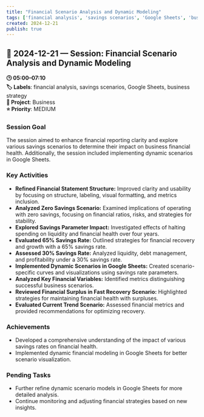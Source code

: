 ```yaml
---
title: "Financial Scenario Analysis and Dynamic Modeling"
tags: ['financial analysis', 'savings scenarios', 'Google Sheets', 'business strategy']
created: 2024-12-21
publish: true
---
```


## 📅 2024-12-21 — Session: Financial Scenario Analysis and Dynamic Modeling

**🕒 05:00–07:10**  
**🏷️ Labels**: financial analysis, savings scenarios, Google Sheets, business strategy  
**📂 Project**: Business  
**⭐ Priority**: MEDIUM  


### Session Goal
The session aimed to enhance financial reporting clarity and explore various savings scenarios to determine their impact on business financial health. Additionally, the session included implementing dynamic scenarios in Google Sheets.

### Key Activities
- **Refined Financial Statement Structure:** Improved clarity and usability by focusing on structure, labeling, visual formatting, and metrics inclusion.
- **Analyzed Zero Savings Scenario:** Examined implications of operating with zero savings, focusing on financial ratios, risks, and strategies for stability.
- **Explored Savings Parameter Impact:** Investigated effects of halting spending on liquidity and financial health over four years.
- **Evaluated 65% Savings Rate:** Outlined strategies for financial recovery and growth with a 65% savings rate.
- **Assessed 30% Savings Rate:** Analyzed liquidity, debt management, and profitability under a 30% savings rate.
- **Implemented Dynamic Scenarios in Google Sheets:** Created scenario-specific curves and visualizations using savings rate parameters.
- **Analyzed Key Financial Variables:** Identified metrics distinguishing successful business scenarios.
- **Reviewed Financial Surplus in Fast Recovery Scenario:** Highlighted strategies for maintaining financial health with surpluses.
- **Evaluated Current Trend Scenario:** Assessed financial metrics and provided recommendations for optimizing recovery.

### Achievements
- Developed a comprehensive understanding of the impact of various savings rates on financial health.
- Implemented dynamic financial modeling in Google Sheets for better scenario visualization.

### Pending Tasks
- Further refine dynamic scenario models in Google Sheets for more detailed analysis.
- Continue monitoring and adjusting financial strategies based on new insights.
